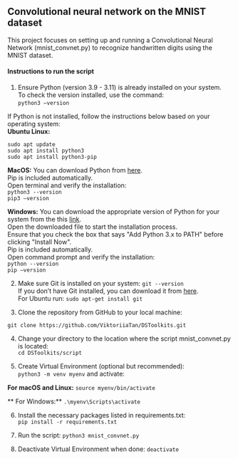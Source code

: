 ## Convolutional neural network on the MNIST dataset

This project focuses on setting up and running a Convolutional Neural Network (mnist_convnet.py) to recognize handwritten digits using the MNIST dataset.

#### Instructions to run the script

1. Ensure Python (version 3.9 - 3.11) is already installed on your system.   
To check the version installed, use the command:  
`python3 –version`  

If Python is not installed, follow the instructions below based on your operating system:  
**Ubuntu Linux:**

`sudo apt update`  
`sudo apt install python3`  
`sudo apt install python3-pip`  

**MacOS:**
You can download Python from [here](https://www.python.org/downloads/macos/).   
Pip is included automatically.  
Open terminal and verify the installation:  
`python3 --version`  
`pip3 –version`  

**Windows:**
You can download the appropriate version of Python for your system from the this [link](https://www.python.org/downloads/windows/).  
Open the downloaded file to start the installation process.  
Ensure that you check the box that says "Add Python 3.x to PATH" before clicking "Install Now".  
Pip is included automatically.  
Open command prompt and verify the installation:  
`python --version`  
`pip –version`  

2. Make sure Git is installed on your system: `git --version`  
If you don’t have Git installed, you can download it from [here](https://git-scm.com/downloads).  
For Ubuntu run: `sudo apt-get install git`  

3. Clone the repository from GitHub to your local machine:  

`git clone https://github.com/ViktoriiaTan/DSToolkits.git`  

4. Change your directory to the location where the script mnist_convnet.py is located:  
`cd DSToolkits/script`  

5. Create Virtual Environment (optional but recommended):  
`python3 -m venv myenv`    and activate:  

**For macOS and Linux:** `source myenv/bin/activate`  

** For Windows:** `.\myenv\Scripts\activate`  

6. Install the necessary packages listed in requirements.txt:  
`pip install -r requirements.txt`  

7. Run the script:    `python3 mnist_convnet.py`  

8. Deactivate Virtual Environment when done:   `deactivate`
